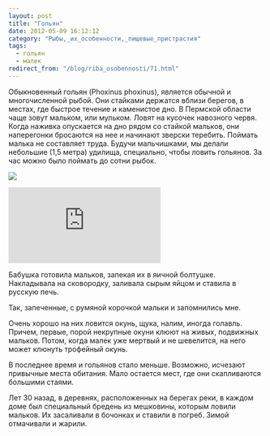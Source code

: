 ```yaml
---
layout: post
title: "Гольян"
date: 2012-05-09 16:12:12
category: "Рыбы,_их_особенности,_пищевые_пристрастия"
tags:
  - гольян
  - малек
redirect_from: "/blog/riba_osobennosti/71.html"
---
```

Обыкновенный гольян (Phoxinus phoxinus), является обычной и
многочисленной рыбой. Они стайками держатся вблизи берегов, в местах,
где быстрое течение и каменистое дно. В Пермской области чаще зовут
мальком, или мульком. Ловят на кусочек навозного червя. Когда наживка
опускается на дно рядом со стайкой мальков, они наперегонки бросаются на
нее и начинают зверски теребить. Поймать малька не составляет труда.
Будучи мальчишками, мы делали небольшие (1,5 метра) удилища, специально,
чтобы ловить гольянов. За час можно было поймать до сотни рыбок.

![](http://fishingguru.ru/uploads/images/00/00/01/2013/11/29/361f14f3ce.jpg)

<div class="video">
  <iframe src="https://www.youtube.com/embed/Kh4N3sKI6l8" frameborder="0" allowfullscreen></iframe>
</div>

Бабушка готовила мальков, запекая их в яичной болтушке. Накладывала на
сковородку, заливала сырым яйцом и ставила в русскую печь.

Так, запеченные, с румяной корочкой мальки и запомнились мне.

Очень хорошо на них ловится окунь, щука, налим, иногда голавль. Причем,
первые, порой некрупные окуни клюют на живых, подвижных мальков. Потом,
когда малек уже мертвый и не шевелится, на него может клюнуть трофейный
окунь.

В последнее время и гольянов стало меньше. Возможно, исчезают привычные
места обитания. Мало остается мест, где они скапливаются большими
стаями.

Лет 30 назад, в деревнях, расположенных на берегах реки, в каждом доме
был специальный бредень из мешковины, которым ловили мальков. Их
засаливали в бочонках и ставили в погреб. Зимой отмачивали и жарили.
